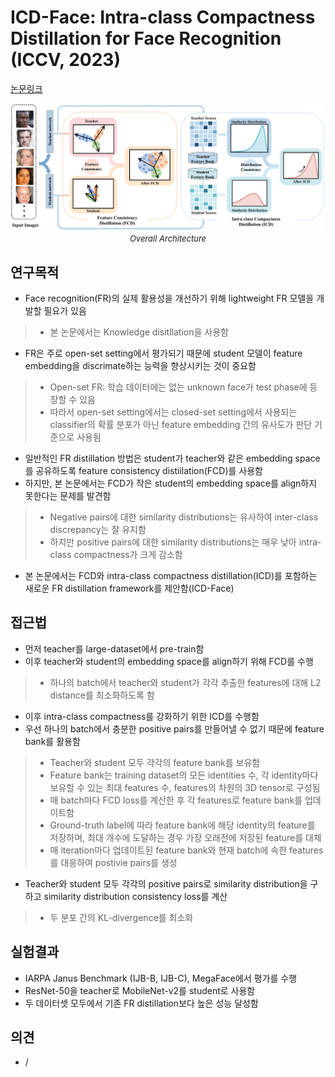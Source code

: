 # ICD-Face: Intra-class Compactness Distillation for Face Recognition (ICCV, 2023)

[논문링크](https://openaccess.thecvf.com/content/ICCV2023/html/Yu_ICD-Face_Intra-class_Compactness_Distillation_for_Face_Recognition_ICCV_2023_paper.html)

<p align="center">
    <img width="800" alt='fig1' src="../img/yu2023icd.png?raw=true"></br>
    <em><font size=2>Overall Architecture</font></em>
</p>

## 연구목적
- Face recognition(FR)의 실제 활용성을 개선하기 위해 lightweight FR 모델을 개발할 필요가 있음
> - 본 논문에서는 Knowledge disitllation을 사용함
- FR은 주로 open-set setting에서 평가되기 때문에 student 모델이 feature embedding을 discrimate하는 능력을 향상시키는 것이 중요함
> - Open-set FR: 학습 데이터에는 없는 unknown face가 test phase에 등장할 수 있음
> - 따라서 open-set setting에서는 closed-set setting에서 사용되는 classifier의 확률 분포가 아닌 feature embedding 간의 유사도가 판단 기준으로 사용됨
- 일반적인 FR distillation 방법은 student가 teacher와 같은 embedding space를 공유하도록 feature consistency distiilation(FCD)를 사용함
- 하지만, 본 논문에서는 FCD가 작은 student의 embedding space를 align하지 못한다는 문제를 발견함
> - Negative pairs에 대한 similarity distributions는 유사하여 inter-class discrepancy는 잘 유지함
> - 하지만 positive pairs에 대한 similarity distributions는 매우 낮아 intra-class compactness가 크게 감소함
- 본 논문에서는 FCD와 intra-class compactness distillation(ICD)를 포함하는 새로운 FR distillation framework를 제안함(ICD-Face)

## 접근법
- 먼저 teacher를 large-dataset에서 pre-train함
- 이후 teacher와 student의 embedding space를 align하기 위해 FCD를 수행
> - 하나의 batch에서 teacher와 student가 각각 추출한 features에 대해 L2 distance를 최소화하도록 함
- 이후 intra-class compactness를 강화하기 위한 ICD를 수행함
- 우선 하나의 batch에서 충분한 positive pairs를 만들어낼 수 없기 때문에 feature bank를 활용함
> - Teacher와 student 모두 각각의 feature bank를 보유함
> - Feature bank는 training dataset의 모든 identities 수, 각 identity마다 보유할 수 있는 최대 features 수, features의 차원의 3D tensor로 구성됨
> - 매 batch마다 FCD loss를 계산한 후 각 features로 feature bank를 업데이트함
> - Ground-truth label에 따라 feature bank에 해당 identity의 feature를 저장하며, 최대 개수에 도달하는 경우 가장 오래전에 저장된 feature를 대체
> - 매 iteration마다 업데이트된 feature bank와 현재 batch에 속한 features를 대응하여 postivie pairs를 생성
- Teacher와 student 모두 각각의 positive pairs로 similarity distribution을 구하고 similarity distribution consistency loss를 계산
> - 두 분포 간의 KL-divergence를 최소화

## 실험결과
- IARPA Janus Benchmark (IJB-B, IJB-C), MegaFace에서 평가를 수행
- ResNet-50을 teacher로 MobileNet-v2를 student로 사용함
- 두 데이터셋 모두에서 기존 FR distillation보다 높은 성능 달성함

## 의견
- /